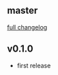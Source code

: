 ## master
[full changelog](http://github.com/sue445/capistrano-itamae/compare/v0.1.0...master)

## v0.1.0
* first release
